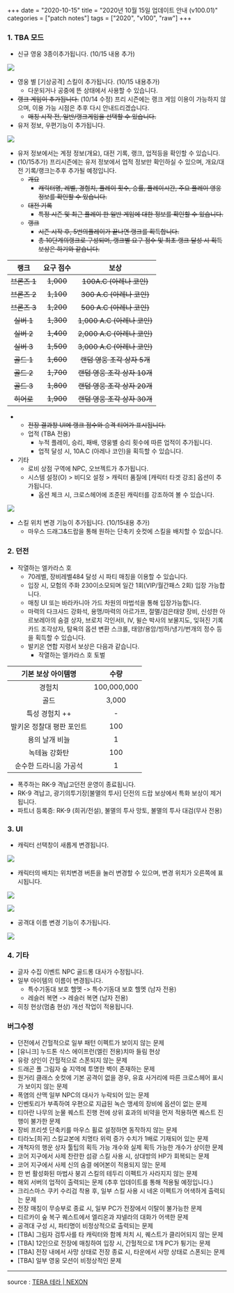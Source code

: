 +++
date = "2020-10-15"
title = "2020년 10월 15일 업데이트 안내 (v100.01)"
categories = ["patch notes"]
tags = ["2020", "v100", "raw"]
+++

### 1. TBA 모드
- 신규 영웅 3종이추가됩니다. (10/15 내용 추가)

![](/images/patch/v100-01_1.png)

- 영웅 별 [기상공격] 스킬이 추가됩니다. (10/15 내용추가)
  - 다운되거나 공중에 뜬 상태에서 사용할 수 있습니다.
- ~~랭크 게임이 추가됩니다.~~ (10/14 수정) 프리 시즌에는 랭크 게임 이용이 가능하지 않으며, 이용 가능 시점은 추후 다시 안내드리겠습니다.
  - ~~매칭 시작 전, 일반/랭크게임을 선택할 수 있습니다.~~
- 유저 정보, 우편기능이 추가됩니다.

![](/images/patch/v100-01_2.png)

  - 유저 정보에서는 계정 정보(개요), 대전 기록, 랭크, 업적등을 확인할 수 있습니다.
  - (10/15추가) 프리시즌에는 유저 정보에서 업적 정보만 확인하실 수 있으며, 개요/대전 기록/랭크는추후 추가될 예정입니다. 
    - ~~개요~~
      - ~~캐릭터명, 레벨, 경험치, 플레이 횟수, 승률, 플레이시간, 주요 플레이 영웅 정보를 확인할 수 있습니다.~~
    - ~~대전 기록~~
      - ~~특정 시즌 및 최근 플레이 한 일반 게임에 대한 정보를 확인할 수 있습니다.~~
    - ~~랭크~~
      - ~~시즌 시작 후, 5번의플레이가 끝나면 랭크를 획득합니다.~~
      - ~~총 10단계의랭크로 구성되며, 랭크별 요구 점수 및 최초 랭크 달성 시 획득 보상은 하기와 같습니다.~~

| 랭크 | 요구 점수 | 보상 |
| :-: | :-: | :-: |
| ~~브론즈 1~~ | ~~1,000~~ | ~~100A.C (아레나 코인)~~ |
| ~~브론즈 2~~ | ~~1,100~~ | ~~300 A.C (아레나 코인)~~ |
| ~~브론즈 3~~ | ~~1,200~~ | ~~500 A.C (아레나 코인)~~ |
| ~~실버 1~~ | ~~1,300~~ | ~~1,000 A.C (아레나 코인)~~ |
| ~~실버 2~~ | ~~1,400~~ | ~~2,000 A.C (아레나 코인)~~ |
| ~~실버 3~~ | ~~1,500~~ | ~~3,000 A.C (아레나 코인)~~ |
| ~~골드 1~~ | ~~1,600~~ | ~~랜덤 영웅 조각 상자 5개~~ |
| ~~골드 2~~ | ~~1,700~~ | ~~랜덤 영웅 조각 상자 10개~~ |
| ~~골드 3~~ | ~~1,800~~ | ~~랜덤 영웅 조각 상자 20개~~ |
| ~~히어로~~ | ~~1,900~~ | ~~랜덤 영웅 조각 상자 30개~~ |

  - 
      - ~~전장 결과창 UI에 랭크 점수와 승격 티어가 표시됩니다.~~
    - 업적 (TBA 전용)
      - 누적 플레이, 승리, 패배, 영웅별 승리 횟수에 따른 업적이 추가됩니다.
      - 업적 달성 시, 10A.C (아레나 코인)을 획득할 수 있습니다.
- 기타
  - 로비 상점 구역에 NPC, 오브젝트가 추가됩니다.
  - 시스템 설정(O) > 비디오 설정 > 캐릭터 품질에 [캐릭터 타겟 강조] 옵션이 추가됩니다.
    - 옵션 체크 시, 크로스헤어에 조준된 캐릭터를 강조하여 볼 수 있습니다.

![](/images/patch/v100-01_3.png)

  - 스킬 위치 변경 기능이 추가됩니다. (10/15내용 추가)
    - 마우스 드래그&드랍을 통해 원하는 단축키 숏컷에 스킬을 배치할 수 있습니다.
 
### 2. 던전
- 작열하는 엘카라스 호
  - 70레벨, 장비레벨484 달성 시 파티 매칭을 이용할 수 있습니다.
  - 입장 시, 모험의 주화 230이소모되며 일간 1회(VIP/월간패스 2회) 입장 가능합니다.
  - 매칭 UI 또는 바라카니아 가드 차원의 마법석을 통해 입장가능합니다.
  - 마력의 다크샤드 강화석, 용맹/마력의 아르가프, 절멸/검은태양 장비, 신성한 아르보레아의 숨결 상자, 브로치 각인서II, IV, 윌슨 박사의 보물지도, 잊혀진 기록 카드 조각상자, 탐욕의 옵션 변환 스크롤, 태양/용암/빙하/냉기/번개의 정수 등을 획득할 수 있습니다.
  - 발키온 연합 지령서 보상은 다음과 같습니다.
    - 작열하는 엘카라스 호 토벌

| 기본 보상 아이템명 | 수량 |
| :-: | :-: |
| 경험치 | 100,000,000 |
| 골드 | 3,000 |
| 특성 경험치 ++ | - |
| 발키온 정찰대 평판 포인트 | 100 |
| 용의 날개 비늘 | 1 |
| 녹테늄 강화탄 | 100 |
| 순수한 드라니움 가공석 | 1 |

-  폭주하는 RK-9 격납고던전 운영이 종료됩니다.
-  RK-9 격납고, 광기의투기장[불멸의 투사] 던전의 드랍 보상에서 특화 보상이 제거됩니다.
  - 파트너 등록증: RK-9 (희귀/전설), 불멸의 투사 망토, 불멸의 투사 대검(무사 전용)
 
### 3. UI
- 캐릭터 선택창이 새롭게 변경됩니다.

![](/images/patch/v100-01_4.png)

- 캐릭터의 배치는 위치변경 버튼을 눌러 변경할 수 있으며, 변경 위치가 오른쪽에 표시됩니다.

![](/images/patch/v100-01_5.png)

![](/images/patch/v100-01_6.png)

- 공격대 이름 변경 기능이 추가됩니다.

![](/images/patch/v100-01_7.png)
 
### 4. 기타
- 글자 수집 이벤트 NPC 골드롱 대사가 수정됩니다.
- 일부 아이템의 이름이 변경됩니다.
  - 특수기동대 보호 헬멧 -> 특수기동대 보호 헬멧 (남자 전용)
  - 레슬러 복면 -> 레슬러 복면 (남자 전용)
- 히칭 현상(멈춤 현상) 개선 작업이 적용됩니다.
 
### 버그수정
- 던전에서 간헐적으로 일부 패턴 이펙트가 보이지 않는 문제
- [유니크] 누드톤 삭스 에이프런(엘린 전용)치마 들림 현상
- 유랑 상인이 간헐적으로 스폰되지 않는 문제
- 드래곤 폴 그림자 숲 지역에 투명한 벽이 존재하는 문제
- 원거리 클래스 숏컷에 기본 공격이 없을 경우, 유효 사거리에 따른 크로스헤어 표시가 보이지 않는 문제
- 폭염의 산맥 일부 NPC의 대사가 누락되어 있는 문제
- 인벤토리가 부족하여 우편으로 지급된 녹슨 맹세의 장비에 옵션이 없는 문제
- 티아란 나무의 눈물 퀘스트 진행 전에 상위 효과의 비약을 먼저 적용하면 퀘스트 진행이 불가한 문제
- 장비 프리셋 단축키를 마우스 휠로 설정하면 동작하지 않는 문제
- 티라노[희귀] 스킬교본에 치명타 위력 증가 수치가 1배로 기재되어 있는 문제
- 개척자의 행운 상자 툴팁의 획득 가능 개수와 실제 획득 가능한 개수가 상이한 문제
- 코어 지구에서 사제 찬란한 섬광 스킬 사용 시, 상대방의 HP가 회복되는 문제
- 코어 지구에서 사제 신의 숨결 에어본이 적용되지 않는 문제
- 한 번 활성화된 마법사 붕괴 스킬의 테두리 이펙트가 사라지지 않는 문제
- 해외 서버의 업적이 출력되는 문제 (추후 업데이트를 통해 적용될 예정입니다.)
- 크리스마스 쿠키 수리검 착용 후, 일부 스킬 사용 시 네온 이펙트가 어색하게 출력되는 문제
- 전장 매칭이 무승부로 종료 시, 일부 PC가 전장에서 이탈이 불가능한 문제
- 티르카이 숲 복구 퀘스트에서 엘리온과 쟈넬라의 대화가 어색한 문제
- 공격대 구성 시, 파티명이 비정상적으로 출력되는 문제
- [TBA] 그림자 검투사를 타 캐릭터와 함께 처치 시, 퀘스트가 클리어되지 않는 문제
- [TBA] 12인으로 전장에 매칭하여 입장 시, 간헐적으로 1개 PC가 튕기는 문제
- [TBA] 전장 내에서 사망 상태로 전장 종료 시, 타운에서 사망 상태로 스폰되는 문제
- [TBA] 일부 영웅 모션이 비정상적인 문제

----

source : [TERA 테라 | NEXON](http://tera.nexon.com/news/update/view.aspx?n4articlesn=453)